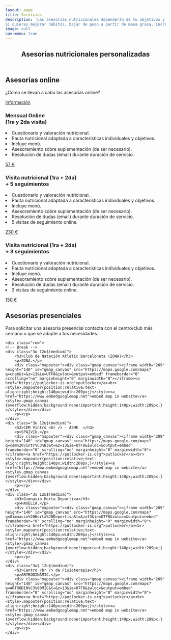 ```yaml
---
layout: page
title: Servicios
description: 'Las asesorías nutricionales dependerán de tu objetivos y características individuales como tu historial cínico, hábitos, preferencias, actividad física que realizas habitualmente.
Si quieres mejorar hábitos, bajar de peso a partir de masa grasa, incrementar masa muscular o aprender a comer no dudes en contactarme.'
image: null
nav-menu: true
---
```


<!-- Main -->
<div id="main" class="alt">

<!-- One -->
<section id="one">
	<div class="inner">
		<header class="major">
			<h1>Asesorías nutricionales personalizadas</h1>
		</header>

<!-- Content -->
				
<h2 id="asesorías online">Asesorías online</h2>
<p>¿Cómo se llevan a cabo las asesorías online? </p>
<a href="https://easyweek.io/carla-cicchitti-nutricion-deportiva" class="button big">Información</a>

<div class="row">
  	<div class="4u 12u$(medium)">
		<h3>Mensual Online <br /> (1ra y 2da visita)      </h3>
		<p><li>Cuestionario y valoración nutricional.</li>
		<li>Pauta nutricional adaptada a características individuales y objetivos.</li>
		<li>Incluye menú.</li>
		<li>Asesoramiento sobre suplementación (de ser necesario).</li>
		<li>Resolución de dudas (email) durante duración de servicio.</li></p>
		<p>  </p>
		<p>  </p>
		<p>  </p>
		<a href="https://easyweek.io/carla-cicchitti-nutricion-deportiva" class="button big">57 €</a>
	</div>
	<div class="4u 12u$(medium)">
		<h3>Visita nutricional (1ra + 2da) <br /> + 5 seguimientos</h3>
		<p><li>Cuestionario y valoración nutricional.</li>
		<li>Pauta nutricional adaptada a características individuales y objetivos.</li>
		<li>Incluye menú.</li>
		<li>Asesoramiento sobre suplementación (de ser necesario).</li>
		<li>Resolución de dudas (email) durante duración de servicio.</li>
		<li>5 visitas de seguimiento online.</li></p>
		<p>      </p>
		<p>      </p>
    		<a href="https://easyweek.io/carla-cicchitti-nutricion-deportiva" class="button special big">230 €</a>
	</div>
	<div class="4u$ 12u$(medium)">
		<h3>Visita nutricional (1ra + 2da) <br /> + 3 seguimientos</h3>
		<p><li>Cuestionario y valoración nutricional.</li>
		<li>Pauta nutricional adaptada a características individuales y objetivos.</li>
		<li>Incluye menú.</li>
		<li>Asesoramiento sobre suplementación (de ser necesario).</li>
		<li>Resolución de dudas (email) durante duración de servicio.</li>
		<li>3 visitas de seguimiento online.</li></p>
		<p></p>
		<a href="https://easyweek.io/carla-cicchitti-nutricion-deportiva" class="button big">150 €</a>
	</div>

<!-- Content -->
<p> </p>
<p></p>
<h2 id="content">Asesorías presenciales</h2>
<a id="mapas"></a> 
<p>Para solicitar una asesoría presencial contacta con el centro/club más cercano o que se adapte a tus necesidades.</p>

	<div class="row">
	<!-- Break -->
	<div class="3u 12u$(medium)">
		<h3>Club de Natación Atlètic Barceloneta (ZONA)</h3>
		<p>ZONA.</p>
		<div class="mapouter"><div class="gmap_canvas"><iframe width="209" height="140" id="gmap_canvas" src="https://maps.google.com/maps?q=cnab&t=&z=13&ie=UTF8&iwloc=&output=embed" frameborder="0" scrolling="no" marginheight="0" marginwidth="0"></iframe><a href="https://putlocker-is.org">putlocker</a><br><style>.mapouter{position:relative;text-align:right;height:140px;width:209px;}</style><a href="https://www.embedgooglemap.net">embed map in website</a><style>.gmap_canvas {overflow:hidden;background:none!important;height:140px;width:209px;}</style></div></div>
		<p></p>
	</div>
	<div class="3u 12u$(medium)">
		<h3>CEM Vintró <br /> - ASME  </h3>
		<p>SPAIVIU.</p>
		<div class="mapouter"><div class="gmap_canvas"><iframe width="209" height="140" id="gmap_canvas" src="https://maps.google.com/maps?q=cem%20vintr%C3%B3&t=&z=13&ie=UTF8&iwloc=&output=embed" frameborder="0" scrolling="no" marginheight="0" marginwidth="0"></iframe><a href="https://putlocker-is.org">putlocker</a><br><style>.mapouter{position:relative;text-align:right;height:140px;width:209px;}</style><a href="https://www.embedgooglemap.net">embed map in website</a><style>.gmap_canvas {overflow:hidden;background:none!important;height:140px;width:209px;}</style></div></div>
		<p></p>
	</div>
	<div class="3u 12u$(medium)">
		<h3>Gimnasio Horta Deportiva</h3>
		<p>HAXELIA.</p>
		<div class="mapouter"><div class="gmap_canvas"><iframe width="209" height="140" id="gmap_canvas" src="https://maps.google.com/maps?q=Gimnasio%20Horta%20Deportiva&t=&z=13&ie=UTF8&iwloc=&output=embed" frameborder="0" scrolling="no" marginheight="0" marginwidth="0"></iframe><a href="https://putlocker-is.org">putlocker</a><br><style>.mapouter{position:relative;text-align:right;height:140px;width:209px;}</style><a href="https://www.embedgooglemap.net">embed map in website</a><style>.gmap_canvas {overflow:hidden;background:none!important;height:140px;width:209px;}</style></div></div>
		<p></p>
	</div>
	<div class="3u$ 12u$(medium)">
		<h3>Centro <br /> de Fisioterapia</h3>
		<p>ARTRODINÀMIC.</p>
		<div class="mapouter"><div class="gmap_canvas"><iframe width="209" height="140" id="gmap_canvas" src="https://maps.google.com/maps?q=ARTRODIN%C3%80MIC&t=&z=13&ie=UTF8&iwloc=&output=embed" frameborder="0" scrolling="no" marginheight="0" marginwidth="0"></iframe><a href="https://putlocker-is.org">putlocker</a><br><style>.mapouter{position:relative;text-align:right;height:140px;width:209px;}</style><a href="https://www.embedgooglemap.net">embed map in website</a><style>.gmap_canvas {overflow:hidden;background:none!important;height:140px;width:209px;}</style></div></div>
		<p></p>
	</div>
</div>
